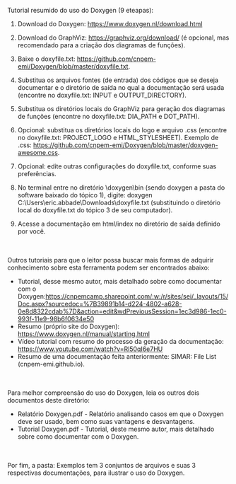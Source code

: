 Tutorial resumido do uso do Doxygen (9 eteapas):

1. Download do Doxygen: https://www.doxygen.nl/download.html 

2. Download do GraphViz:  https://graphviz.org/download/ (é opcional, mas recomendado para a criação dos diagramas de funções).
   
3. Baixe o doxyfile.txt: https://github.com/cnpem-emi/Doxygen/blob/master/doxyfile.txt.
 
4. Substitua os arquivos fontes (de entrada) dos códigos que se deseja documentar e o diretório de saída no qual a documentação será usada (encontre no doxyfile.txt: INPUT e OUTPUT_DIRECTORY).

5. Substitua os diretórios locais do GraphViz para geração dos diagramas de funções (encontre no doxyfile.txt: DIA_PATH e DOT_PATH).

6. Opcional: substitua os diretórios locais do logo e arquivo .css  (encontre no doxyfile.txt: PROJECT_LOGO e HTML_STYLESHEET). Exemplo de .css: https://github.com/cnpem-emi/Doxygen/blob/master/doxygen-awesome.css.

7. Opcional: edite outras configurações do doxyfile.txt, conforme suas preferências.
   
8. No terminal entre no diretório \doxygen\bin (sendo doxygen a pasta do software baixado do tópico 1), digite: doxygen C:\Users\eric.abbade\Downloads\doxyfile.txt  (substituindo o diretório local do doxyfile.txt do tópico 3 de seu computador).
   
9. Acesse a documentação em html/index no diretório de saída definido por você.

<br></br>
Outros tutoriais para que o leitor possa buscar mais formas de adquirir conhecimento sobre esta ferramenta podem ser encontrados abaixo: 
- Tutorial, desse mesmo autor, mais detalhado sobre como documentar com o Doxygen:https://cnpemcamp.sharepoint.com/:w:/r/sites/sei/_layouts/15/Doc.aspx?sourcedoc=%7B39891b14-d224-4802-a628-0e8d8322cdab%7D&action=edit&wdPreviousSession=1ec3d986-1ec0-993f-11e9-98b6f0634e50
- Resumo (próprio site do Doxygen): https://www.doxygen.nl/manual/starting.html  
- Vídeo tutorial com resumo do processo da geração da documentação: https://www.youtube.com/watch?v=Rl50qI6e7HU  
- Resumo de uma documentação feita anteriormente: SIMAR: File List (cnpem-emi.github.io).
  
<br></br>
Para melhor compreensão do uso do Doxygen, leia os outros dois documentos deste diretório:
 - Relatório Doxygen.pdf - Relatório analisando casos em que o Doxygen deve ser usado, bem como suas vantagens e desvantagens.
 - Tutorial Doxygen.pdf - Tutorial, deste mesmo autor, mais detalhado sobre como documentar com o Doxygen.

<br></br>
Por fim, a pasta: Exemplos tem 3 conjuntos de arquivos e suas 3 respectivas documentações, para ilustrar o uso do Doxygen. 
